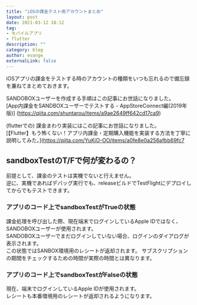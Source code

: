 ```yaml
---
title: "iOSの課金テスト用アカウントまとめ"
layout: post
date: 2021-03-12 18:12
tag: 
- モバイルアプリ
- flutter
description: ""
category: blog
author: evange_
externalLink: false
---
```


iOSアプリの課金をテストする時のアカウントの種類をいつも忘れるので備忘録を兼ねてまとめておきます。

SANDOBOXユーザーを作成する手順はこの記事にお世話になりました。  
[App内課金をSANDBOXユーザーでテストする - AppStoreConnect編(2019年版)]
(https://qiita.com/shuntarou/items/a9ae2649ff642cd17ca9)

(flutterでの) 課金まわり実装にはこの記事にお世話になりました。  
[【Flutter】もう怖くない！アプリ内課金・定期購入機能を実装する方法を丁寧に説明してみた。](https://qiita.com/YuKiO-OO/items/a0fe8e0a256afbb69fc7

## sandboxTestのT/Fで何が変わるの？

前提として、課金のテストは実機でないと行えません。  
逆に、実機であればデバッグ実行でも、releaseビルドでTestFlightにデプロイしてからでもテストできます。

### アプリのコード上でsandboxTestがTrueの状態

課金処理を呼び出した際、現在端末でログインしているApple IDではなく、SANDOBOXユーザーが使用されます。      
SANDOBOXユーザーでまだログインしていない場合、ログインのダイアログが表示されます。  
この状態ではSANBOX環境用のレシートが返却されます。
サブスクリプションの期間をチェックするための時間が実際の時間とは異なります。  
  
    

### アプリのコード上でsandboxTestがFalseの状態

現在、端末でログインしているApple IDが使用されます。  
レシートも本番環境用のレシートが返却されるようになります。  
